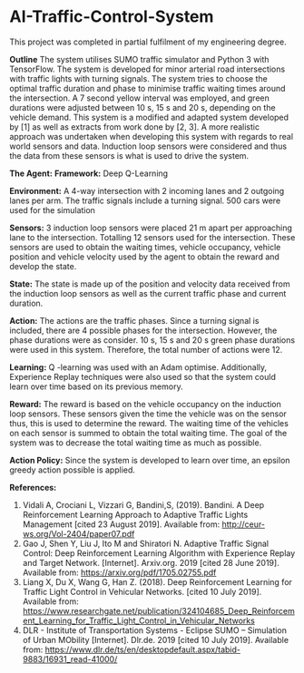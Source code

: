 # AI-Traffic-Control-System
This project was completed in partial fulfilment of my engineering degree.

**Outline**
The system utilises SUMO traffic simulator and Python 3 with TensorFlow. The system is developed for minor arterial road intersections 
with traffic lights with turning signals. The system tries to choose the optimal traffic duration and phase to minimise traffic waiting 
times around the intersection. 
A 7 second yellow interval was employed, and green durations were adjusted between 10 s, 15 s and 20 s, depending on the vehicle demand. 
This system is a modified and adapted system developed by [1] as well as extracts from work done by [2, 3]. 
A more realistic approach was undertaken when developing this system with regards to real world sensors and data. 
Induction loop sensors were considered and thus the data from these sensors is what is used to drive the system. 

**The Agent:**
**Framework:** Deep Q-Learning

**Environment:** A 4-way intersection with 2 incoming lanes and 2 outgoing lanes per arm. The traffic signals include a turning signal. 
500 cars were used for the simulation

**Sensors:** 3 induction loop sensors were placed 21 m apart per approaching lane to the intersection. Totalling 12 sensors used for 
the intersection. These sensors are used to obtain the waiting times, vehicle occupancy, vehicle position and vehicle velocity 
used by the agent to obtain the reward and develop the state. 

**State:** The state is made up of the position and velocity data received from the induction loop sensors as well as the 
current traffic phase and current duration. 

**Action:** The actions are the traffic phases. Since a turning signal is included, there are 4 possible phases for the intersection. 
However, the phase durations were as consider. 10 s, 15 s and 20 s green phase durations were used in this system. 
Therefore, the total number of actions were 12. 

**Learning:** Q -learning was used with an Adam optimise. Additionally, Experience Replay techniques were also used so that the system 
could learn over time based on its previous memory. 

**Reward:** The reward is based on the vehicle occupancy on the induction loop sensors. These sensors given the time the 
vehicle was on the sensor thus, this is used to determine the reward. The waiting time of the vehicles on each sensor is 
summed to obtain the total waiting time. The goal of the system was to decrease the total waiting time as much as possible. 

**Action Policy:** Since the system is developed to learn over time, an epsilon greedy action possible is applied. 

**References:** 
1.	Vidali A, Crociani L, Vizzari G, Bandini,S, (2019). Bandini. A Deep Reinforcement Learning Approach to Adaptive Traffic Lights Management [cited 23 August 2019]. Available from: http://ceur-ws.org/Vol-2404/paper07.pdf
2.	Gao J, Shen Y, Liu J, Ito M and Shiratori N. Adaptive Traffic Signal Control: Deep Reinforcement Learning Algorithm with Experience Replay and Target Network. [Internet]. Arxiv.org. 2019 [cited 28 June 2019]. Available from: https://arxiv.org/pdf/1705.02755.pdf
3.	Liang X, Du X, Wang G, Han Z. (2018). Deep Reinforcement Learning for Traffic Light Control in Vehicular Networks. [cited 10 July 2019]. Available from: https://www.researchgate.net/publication/324104685_Deep_Reinforcement_Learning_for_Traffic_Light_Control_in_Vehicular_Networks
4.	DLR - Institute of Transportation Systems - Eclipse SUMO – Simulation of Urban MObility [Internet]. Dlr.de. 2019 [cited 10 July 2019]. Available from: https://www.dlr.de/ts/en/desktopdefault.aspx/tabid-9883/16931_read-41000/





